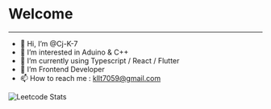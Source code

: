 # Welcome
<hr>  

- 👋 Hi, I’m @Cj-K-7
- 👀 I’m interested in Aduino & C++
- 🌱 I’m currently using Typescript / React / Flutter
- 💞️ I’m Frontend Developer
- 📫 How to reach me : kllt7059@gmail.com

![Leetcode Stats](https://leetcard.Cj-k-7.cool/JacobLinCool)
